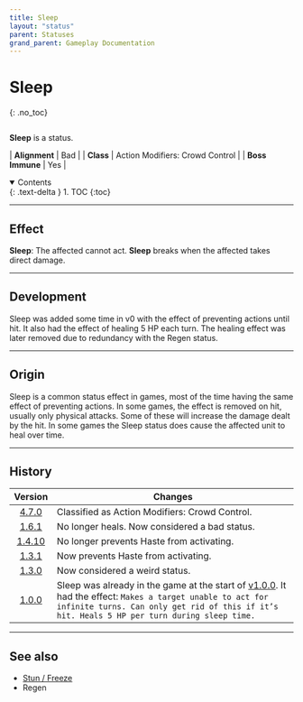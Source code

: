 ```yaml
---
title: Sleep
layout: "status"
parent: Statuses
grand_parent: Gameplay Documentation
---
```


# Sleep
{: .no_toc}

<div class="row">
<div class="column content" markdown="1">

**Sleep** is a status.

| **Alignment** | Bad |
| **Class** | Action Modifiers: Crowd Control |
| **Boss Immune** | Yes |

</div>
<div class="column toc" markdown="1">
<details open markdown="block">
<summary>
Contents
</summary>
{: .text-delta }
1. TOC
{:toc}
</details>
</div>
</div> 

---

## Effect

**Sleep**: The affected cannot act. **Sleep** breaks when the affected takes direct damage.

---

## Development

Sleep was added some time in v0 with the effect of preventing actions until hit. It also had the effect of healing 5 HP each turn. The healing effect was later removed due to redundancy with the Regen status.

---

## Origin

Sleep is a common status effect in games, most of the time having the same effect of preventing actions. In some games, the effect is removed on hit, usually only physical attacks. Some of these will increase the damage dealt by the hit. In some games the Sleep status does cause the affected unit to heal over time.

---

## History

| Version | Changes |
| :---: | --- |
| [4.7.0](v4#v4.7.0) | Classified as Action Modifiers: Crowd Control. |
| [1.6.1](v1#v1.6.1) | No longer heals. Now considered a bad status. |
| [1.4.10](v1#v1.4.10) | No longer prevents Haste from activating. |
| [1.3.1](v1#v1.3.1) | Now prevents Haste from activating. |
| [1.3.0](v1#v1.3.0) | Now considered a weird status. |
| [1.0.0](v1#v1.0.0) | Sleep was already in the game at the start of [v1.0.0](v1#v1.0.0). It had the effect: `Makes a target unable to act for infinite turns. Can only get rid of this if it’s hit. Heals 5 HP per turn during sleep time.` |

---

## See also

- [Stun / Freeze](stun)
- Regen